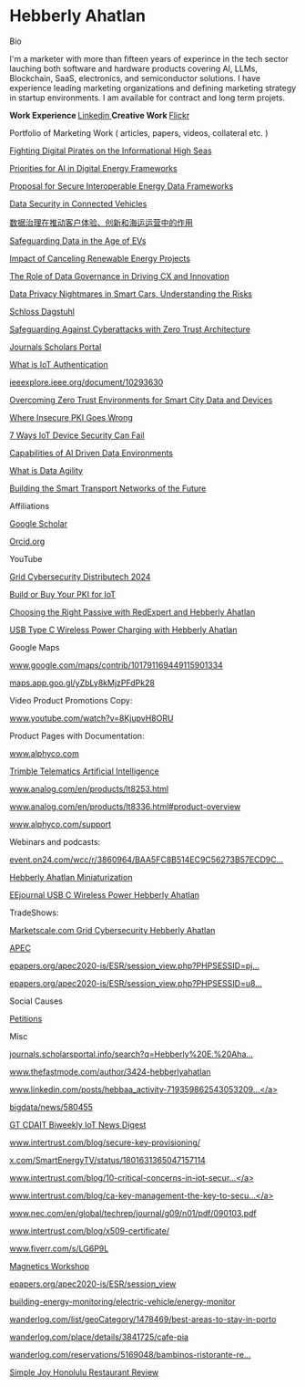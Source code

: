 # Hebberly Ahatlan

<!DOCTYPE html>
<html>
<head>
Bio
</head>
<body>

I'm a marketer with more than fifteen years of experince in the tech sector lauching both software and hardware products covering AI, LLMs, Blockchain, SaaS, electronics, and semiconductor solutions. I have experience leading marketing organizations and defining marketing strategy in startup environments. I am available for contract and long term projets.

<b> Work Experience </b>  <a href="https://www.linkedin.com/in/hebbaa/"> Linkedin  </a> 
<b> Creative Work </b>    <a href="https://www.flickr.com/photos/audiblecolor/"> Flickr </a>

Portfolio of Marketing Work ( articles, papers, videos, collateral etc. )

<a href="https://www.thefastmode.com/expert-opinion/34122-fighting-digital-pirates-on-the-informational-high-seas">Fighting Digital Pirates on the Informational High Seas</a>

<a href="https://www.smart-energy.com/industry-sectors/cybersecurity/future-priorities-for-ai-in-an-evolving-digital-energy-cyber-security-regulatory-framework/">Priorities for AI in Digital Energy Frameworks</a>

<a href="https://publications.waset.org/10013609/a-proposal-for-a-secure-and-interoperable-data-framework-for-energy-digitalization">Proposal for Secure Interoperable Energy Data Frameworks</a>

<a href="https://www.spiceworks.com/tech/iot/guest-article/data-security-in-connected-vehicles/">Data Security in Connected Vehicles</a>

<a href="https://www.51cto.com/article/780346.html">数据治理在推动客户体验、创新和海运运营中的作用</a>

<a href="https://www.smart-energy.com/industry-sectors/electric-vehicles/safeguarding-battery-systems-and-data-in-the-age-of-evs/"> Safeguarding Data in the Age of EVs</a>

<a href="https://www.linkedin.com/pulse/impact-canceling-renewable-energy-projects-ai-hebberly-ahatlan-79nbc/">Impact of Canceling Renewable Energy Projects</a>

<a href="https://www.spiceworks.com/it-security/data-security/guest-article/the-role-of-data-governance-in-driving-cx-innovation-maritime-ops/">The Role of Data Governance in Driving CX and Innovation</a>

<a href="https://www.spiceworks.com/it-security/data-security/guest-article/data-privacy-nightmares-in-smart-cars-understanding-the-risks/">Data Privacy Nightmares in Smart Cars, Understanding the Risks</a>

<a href="https://dblp.dagstuhl.de/pid/360/4967.html">Schloss Dagstuhl</a>

<a href="https://www.supplychainbrain.com/blogs/1-think-tank/post/37891-safeguarding-against-cyberattacks-with-zero-trust-architecture">Safeguarding Against Cyberattacks with Zero Trust Architecture</a>

<a href="https://journals.scholarsportal.info/details/26878860/v2023inone/1_astmfeaiwsds.xml">Journals Scholars Portal</a>

<a href="https://www.intertrust.com/blog/what-is-iot-authentication-and-why-does-it-matter/">What is IoT Authentication</a>

<a href="https://ieeexplore.ieee.org/document/10293630">ieeexplore.ieee.org/document/10293630</a>

<a href="https://smartcities-conf.org/oldconferences/2023/wp-content/uploads/2023/07/Program-CGV_GET_IHCI_BIGDACI_CSC_2023.pdf">Overcoming Zero Trust Environments for Smart City Data and Devices</a>

<a href="https://www.linkedin.com/pulse/where-insecure-pki-goes-wrong-intertrust">Where Insecure PKI Goes Wrong</a>

<a href="https://www.intertrust.com/blog/7-ways-iot-device-security-can-fail/">7 Ways IoT Device Security Can Fail</a>

<a href="https://www.intertrust.com/blog/capabilities-ai-driven-data-environment">Capabilities of AI Driven Data Environments</a>

<a href="https://www.intertrust.com/blog/what-is-data-agility/">What is Data Agility</a>

<a href="https://www.intertrust.com/blog/building-the-smart-transport-networks-of-the-future/">Building the Smart Transport Networks of the Future</a>

Affiliations

<a href="https://scholar.google.com/citations?user=UYkwnyQAAAAJ&hl=en">Google Scholar</a>

<a href="https://orcid.org/0009-0004-4440-950X">Orcid.org</a>

YouTube

<a href="https://marketscale.com/industries/energy/cybersecurity-of-the-electric-grid/">Grid Cybersecurity Distributech 2024</a>

<a href="https://www.intertrust.com/resources/build-or-buy-your-pki-for-iot/thank-you-26724/">Build or Buy Your PKI for IoT</a>

<a href="https://www.youtube.com/watch?v=KK5ivoFO4dU">Choosing the Right Passive with RedExpert and Hebberly Ahatlan</a>

<a href="https://www.youtube.com/watch?v=NkLOEvs9AbE">USB Type C Wireless Power Charging with Hebberly Ahatlan</a>

Google Maps

<a href="https://www.google.com/maps/contrib/101791169449115901334">www.google.com/maps/contrib/101791169449115901334</a>

<a href="https://maps.app.goo.gl/yZbLy8kMjzPFdPk28">maps.app.goo.gl/yZbLy8kMjzPFdPk28</a>

Video Product Promotions Copy:

<a href="https://www.youtube.com/watch?v=8KjupvH8ORU">www.youtube.com/watch?v=8KjupvH8ORU</a>

Product Pages with Documentation:

<a href="https://www.alphyco.com/">www.alphyco.com</a>

<a href="https://transportation.trimble.com/telematics-artificial-intelligence">Trimble Telematics Artificial Intelligence</a>

<a href="https://www.analog.com/en/products/lt8253.html">www.analog.com/en/products/lt8253.html</a>

<a href="https://www.analog.com/en/products/lt8336.html#product-overview">www.analog.com/en/products/lt8336.html#product-overview</a>

<a href="https://www.alphyco.com/support">www.alphyco.com/support</a>

Webinars and podcasts:

<a href="https://event.on24.com/wcc/r/3860964/BAA5FC8B514EC9C56273B57ECD9C4F71">event.on24.com/wcc/r/3860964/BAA5FC8B514EC9C56273B57ECD9C...</a>

<a href="https://www.amazon.com/Hebberly-Ahatlan-Wuerth-Elektronik-miniaturization/dp/B08TH3NYR2">Hebberly Ahatlan Miniaturization</a>

<a href="https://www.eejournal.com/chalk_talks/usb-type-c-wireless-power-charging-wurth-electronik-and-mouser-electronics/"> EEjournal USB C Wireless Power Hebberly Ahatlan</a>

TradeShows:

<a href="https://studio.marketscale.com/StudioMail/Agdem1NrlYZO6VLRxvw3nBywEl9M05EaDokGJ89b4pyKXWP7">Marketscale.com Grid Cybersecurity Hebberly Ahatlan</a>

<a href="https://www.eventscribe.com/2020/apec-conf/fsPopup.asp?Mode=presenterInfo&PresenterID=826177">APEC</a>

<a href="https://epapers.org/apec2020-is/ESR/session_view.php?PHPSESSID=pj745chs3bbhe4299k51t0ahd5&session_id=14">epapers.org/apec2020-is/ESR/session_view.php?PHPSESSID=pj...</a>

<a href="https://epapers.org/apec2020-is/ESR/session_view.php?PHPSESSID=u8b7mbt2hkgidguvhl6rouuvg6&session_id=12">epapers.org/apec2020-is/ESR/session_view.php?PHPSESSID=u8...</a>

Social Causes

<a href="https://erafoen.org/wp-content/uploads/2017/09/Signatures_on_Okomu_Petition_Edo_State.pdf">Petitions</a>


Misc

<a href="https://journals.scholarsportal.info/search?q=Hebberly E. Ahatlan&search_in=AUTHOR&sub=">journals.scholarsportal.info/search?q=Hebberly%20E.%20Aha...</a>

<a href="https://www.thefastmode.com/author/3424-hebberlyahatlan">www.thefastmode.com/author/3424-hebberlyahatlan</a>

<a href="https://www.linkedin.com/posts/hebbaa_activity-7193598625430532098-vEoR/">www.linkedin.com/posts/hebbaa_activity-719359862543053209...</a>

<a href="http://www.d1net.com/bigdata/news/580455.html">bigdata/news/580455</a>

<a href="https://cdait.gatech.edu/sites/default/files/2023-10/GT_CDAIT_Biweekly_IoT_News_Digest_10_2023_2.pdf">GT CDAIT Biweekly IoT News Digest</a>

<a href="https://www.intertrust.com/blog/secure-key-provisioning/">www.intertrust.com/blog/secure-key-provisioning/</a>

<a href="https://x.com/SmartEnergyTV/status/1801631365047157114">x.com/SmartEnergyTV/status/1801631365047157114</a>

<a href="https://www.intertrust.com/blog/10-critical-concerns-in-iot-security/">www.intertrust.com/blog/10-critical-concerns-in-iot-secur...</a>

<a href="https://www.intertrust.com/blog/ca-key-management-the-key-to-secure-iot-networks/">www.intertrust.com/blog/ca-key-management-the-key-to-secu...</a>

<a href="https://www.nec.com/en/global/techrep/journal/g09/n01/pdf/090103.pdf">www.nec.com/en/global/techrep/journal/g09/n01/pdf/090103.pdf</a>

<a href="https://www.intertrust.com/blog/x509-certificate/">www.intertrust.com/blog/x509-certificate/</a>

<a href="https://www.fiverr.com/s/LG6P9L">www.fiverr.com/s/LG6P9L</a>

<a href="https://www.psma.com/sites/default/files/uploads/files/2019%20Magnetics%20Workshop%20Agenda%201_15_19.pdf">Magnetics Workshop</a>

<a href="https://epapers.org/apec2020-is/ESR/session_view.php?PHPSESSID=u8b7mbt2hkgidguvhl6rouuvg6&session_id=12">epapers.org/apec2020-is/ESR/session_view</a>

<a href="https://www.cleantechfocus.com/building-energy-monitoring/electric-vehicle/energy-monitor/">building-energy-monitoring/electric-vehicle/energy-monitor</a>

<a href="https://wanderlog.com/list/geoCategory/1478469/best-areas-to-stay-in-porto">wanderlog.com/list/geoCategory/1478469/best-areas-to-stay-in-porto</a>

<a href="https://wanderlog.com/place/details/3841725/caf-pia">wanderlog.com/place/details/3841725/cafe-pia</a>

<a href="https://wanderlog.com/reservations/5169048/bambinos-ristorante-reservations">wanderlog.com/reservations/5169048/bambinos-ristorante-re...</a>

<a href="https://restaurantguru.com/Simple-Joy-Honolulu#google_vignette">Simple Joy Honolulu Restaurant Review</a>
